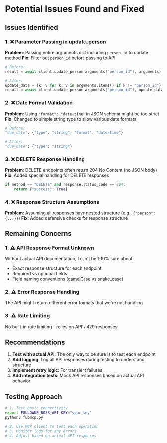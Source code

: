# Potential Issues Found and Fixed

## Issues Identified

### 1. ❌ Parameter Passing in update_person
**Problem**: Passing entire arguments dict including `person_id` to update method
**Fix**: Filter out `person_id` before passing to API
```python
# Before:
result = await client.update_person(arguments["person_id"], arguments)

# After:
update_data = {k: v for k, v in arguments.items() if k != "person_id"}
result = await client.update_person(arguments["person_id"], update_data)
```

### 2. ❌ Date Format Validation
**Problem**: Using `"format": "date-time"` in JSON schema might be too strict
**Fix**: Changed to simple string type to allow various date formats
```python
# Before:
"due_date": {"type": "string", "format": "date-time"}

# After:
"due_date": {"type": "string"}
```

### 3. ❌ DELETE Response Handling
**Problem**: DELETE endpoints often return 204 No Content (no JSON body)
**Fix**: Added special handling for DELETE responses
```python
if method == "DELETE" and response.status_code == 204:
    return {"success": True}
```

### 4. ❌ Response Structure Assumptions
**Problem**: Assuming all responses have nested structure (e.g., `{"person": {...}}`)
**Fix**: Added defensive checks for response structure

## Remaining Concerns

### 1. ⚠️ API Response Format Unknown
Without actual API documentation, I can't be 100% sure about:
- Exact response structure for each endpoint
- Required vs optional fields
- Field naming conventions (camelCase vs snake_case)

### 2. ⚠️ Error Response Handling
The API might return different error formats that we're not handling

### 3. ⚠️ Rate Limiting
No built-in rate limiting - relies on API's 429 responses

## Recommendations

1. **Test with actual API**: The only way to be sure is to test each endpoint
2. **Add logging**: Log all API responses during testing to understand structure
3. **Implement retry logic**: For transient failures
4. **Add integration tests**: Mock API responses based on actual API behavior

## Testing Approach

```bash
# 1. Test basic connectivity
export FOLLOWUP_BOSS_API_KEY="your_key"
python3 fubmcp.py

# 2. Use MCP client to test each operation
# 3. Monitor logs for any errors
# 4. Adjust based on actual API responses
```